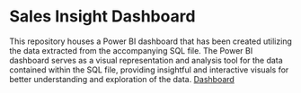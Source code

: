 # Sales Insight Dashboard
This repository houses a Power BI dashboard that has been created utilizing the data extracted from the accompanying SQL file. The Power BI dashboard serves as a visual representation and analysis tool for the data contained within the SQL file, providing insightful and interactive visuals for better understanding and exploration of the data.
[Dashboard](sales_insight_image.jpg)

